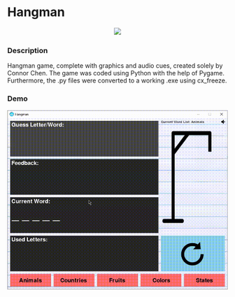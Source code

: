 # Hangman

<p align="center"><img src=https://github.com/connorjchen/Hangman/blob/master/hangmanLogo.ico width=250 /></p>

### Description

Hangman game, complete with graphics and audio cues, created solely by Connor Chen. The game was coded using Python with the help of Pygame. Furthermore, the .py files were converted to a working .exe using cx_freeze.

### Demo

<p align="center">
  <img src="https://github.com/connorjchen/Hangman/blob/master/Assets/HangmanDemo.gif" width="800" />
</p>
